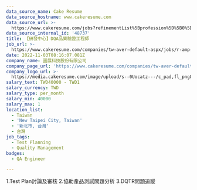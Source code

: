 ```yaml
---
data_source_name: Cake Resume
data_source_hostname: www.cakeresume.com
data_source_url: >-
  https://www.cakeresume.com/jobs?refinementList%5Bprofession%5D%5B0%5D=engineering_qa-engineer&refinementList%5Bsalary_type%5D=per_month&refinementList%5Bsalary_currency%5D=TWD&range%5Bsalary_range%5D%5Bmax%5D=600000
data_source_internal_id: '48737'
title: 【研發中心】DQA品質驗證工程師
job_url: >-
  https://www.cakeresume.com/companies/tw-aver-default-aspx/jobs/r-amp-d-center-acoustics-r-amp-d-engineer
date: 2022-11-03T08:16:07.081Z
company_name: 圓展科技股份有限公司
company_page_url: 'https://www.cakeresume.com/companies/tw-aver-default-aspx'
company_logo_url: >-
  https://media.cakeresume.com/image/upload/s--0Uocatz---/c_pad,fl_png8,h_200,w_200/v1666752936/rr7ktlstqblm9ywfa07d.png
salary_text: TWD40000 - TWD1
salary_currency: TWD
salary_type: per_month
salary_min: 40000
salary_max: 1
location_list:
  - Taiwan
  - 'New Taipei City, Taiwan'
  - '新北市, 台灣'
  - 台灣
job_tags:
  - Test Planning
  - Quality Management
badges:
  - QA Engineer

---
```


1.Test Plan討論及審核 2.協助產品測試問題分析 3.DQTR問題追蹤